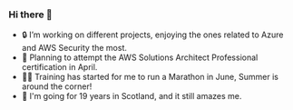 ### Hi there 👋

- 🔒 I’m working on different projects, enjoying the ones related to Azure and AWS Security the most.
- 🧩 Planning to attempt the AWS Solutions Architect Professional certification in April.
- 🏃‍♂️ Training has started for me to run a Marathon in June, Summer is around the corner!
- 🏴󠁧󠁢󠁳󠁣󠁴󠁿 I'm going for 19 years in Scotland, and it still amazes me.


<!--
**sabate/sabate** is a ✨ _special_ ✨ repository because its `README.md` (this file) appears on your GitHub profile.

Here are some ideas to get you started:

- 🔭 I’m currently working on ...
- 🌱 I’m currently learning ...
- 👯 I’m looking to collaborate on ...
- 🤔 I’m looking for help with ...
- 💬 Ask me about ...
- 📫 How to reach me: ...
- 😄 Pronouns: ...

-->
